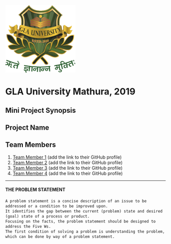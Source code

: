 ![gla university logo](./images/uni_logo.png)

# GLA University Mathura, 2019  

## Mini Project Synopsis  

## Project Name  

## Team Members  

1. [Team Member 1](https://github.com/dbc2201) (add the link to their GitHub profile)
2. [Team Member 2](https://github.com/dbc2201) (add the link to their GitHub profile)
3. [Team Member 3](https://github.com/dbc2201) (add the link to their GitHub profile)
4. [Team Member 4](https://github.com/dbc2201) (add the link to their GitHub profile)

___  

#### THE PROBLEM STATEMENT

```
A problem statement is a concise description of an issue to be addressed or a condition to be improved upon.
It identifies the gap between the current (problem) state and desired (goal) state of a process or product.
Focusing on the facts, the problem statement should be designed to address the Five Ws.
The first condition of solving a problem is understanding the problem, which can be done by way of a problem statement.
```
